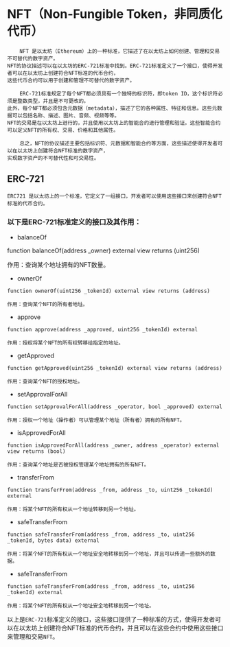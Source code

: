 # NFT（Non-Fungible Token，非同质化代币）

```
    NFT 是以太坊（Ethereum）上的一种标准，它描述了在以太坊上如何创建、管理和交易不可替代的数字资产。
NFT的协议描述可以在以太坊的ERC-721标准中找到。ERC-721标准定义了一个接口，使得开发者可以在以太坊上创建符合NFT标准的代币合约，
这些代币合约可以用于创建和管理不可替代的数字资产。
    
    ERC-721标准规定了每个NFT都必须具有一个独特的标识符，即token ID，这个标识符必须是整数类型，并且是不可更改的。
此外，每个NFT都必须包含元数据（metadata），描述了它的各种属性、特征和信息。这些元数据可以包括名称、描述、图片、音频、视频等等。
NFT的交易是在以太坊上进行的，并且使用以太坊上的智能合约进行管理和验证。这些智能合约可以定义NFT的所有权、交易、价格和其他属性。

    总之，NFT的协议描述主要包括标识符、元数据和智能合约等方面，这些描述使得开发者可以在以太坊上创建符合NFT标准的数字资产，
实现数字资产的不可替代性和可交易性。
```

## ERC-721 

```
ERC721 是以太坊上的一个标准，它定义了一组接口，开发者可以使用这些接口来创建符合NFT标准的代币合约。
```

### 以下是ERC-721标准定义的接口及其作用：

- balanceOf

function balanceOf(address _owner) external view returns (uint256)

作用：查询某个地址拥有的NFT数量。

* ownerOf

```
function ownerOf(uint256 _tokenId) external view returns (address)

作用：查询某个NFT的所有者地址。
```

* approve

```
function approve(address _approved, uint256 _tokenId) external

作用：授权将某个NFT的所有权转移给指定的地址。
```

* getApproved

```
function getApproved(uint256 _tokenId) external view returns (address)

作用：查询某个NFT的授权地址。
```

* setApprovalForAll

```
function setApprovalForAll(address _operator, bool _approved) external

作用：授权一个地址（操作者）可以管理某个地址（所有者）拥有的所有NFT。
```

* isApprovedForAll

```
function isApprovedForAll(address _owner, address _operator) external view returns (bool)

作用：查询某个地址是否被授权管理某个地址拥有的所有NFT。
```

* transferFrom

```
function transferFrom(address _from, address _to, uint256 _tokenId) external

作用：将某个NFT的所有权从一个地址转移到另一个地址。
```

* safeTransferFrom

```
function safeTransferFrom(address _from, address _to, uint256 _tokenId, bytes data) external

作用：将某个NFT的所有权从一个地址安全地转移到另一个地址，并且可以传递一些额外的数据。
```

* safeTransferFrom

```
function safeTransferFrom(address _from, address _to, uint256 _tokenId) external

作用：将某个NFT的所有权从一个地址安全地转移到另一个地址。
```

以上是`ERC-721`标准定义的接口，这些接口提供了一种标准的方式，使得开发者可以在以太坊上创建符合NFT标准的代币合约，并且可以在这些合约中使用这些接口来管理和交易`NFT`。
